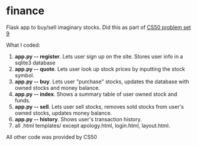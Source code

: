 # finance
Flask app to buy/sell imaginary stocks. Did this as part of [CS50 problem set 9](https://cs50.harvard.edu/x/2022/psets/9/finance/)

What I coded: 
1. **app.py -- register**. Lets user sign up on the site. Stores user info in a sqlite3 database
2. **app.py -- quote**. Lets user look up stock prices by inputting the stock symbol.
3. **app.py -- buy**. Lets user "purchase" stocks, updates the database with owned stocks and money balance.
4. **app.py -- index**. Shows a summary table of user owned stock and funds. 
5. **app.py -- sell**. Lets user sell stocks, removes sold stocks from user's owned stocks, updates money balance.
6. **app.py -- history**. Shows user's transaction history.
7. all .html templates/ except apology.html, login.html, layout.html.

All other code was provided by CS50

